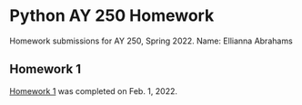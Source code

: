 # Python AY 250 Homework

Homework submissions for AY 250, Spring 2022.
Name: Ellianna Abrahams

## Homework 1
[Homework 1](https://github.com/profjsb/python-seminar/blob/master/Homeworks/Homework_Submission_Example/homework_template.ipynb) was completed on Feb. 1, 2022.
